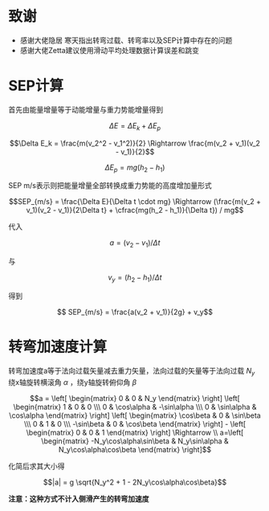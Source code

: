 # 致谢

- 感谢大佬隐居 寒天指出转弯过载、转弯率以及SEP计算中存在的问题
- 感谢大佬Zetta建议使用滑动平均处理数据计算误差和跳变

# SEP计算

首先由能量增量等于动能增量与重力势能增量得到

$$\Delta E = \Delta E_k + \Delta E_p $$

$$\Delta E_k = \frac{m(v_2^2 - v_1^2)}{2} \Rightarrow \frac{m(v_2 + v_1)(v_2 - v_1)}{2}$$

$$\Delta E_p = mg(h_2 - h_1)$$

SEP m/s表示则把能量增量全部转换成重力势能的高度增加量形式

$$SEP_{m/s} = \frac{\Delta E}{\Delta t \cdot mg} \Rightarrow (\frac{m(v_2 + v_1)(v_2 - v_1)}{2\Delta t} + \cfrac{mg(h_2 - h_1)}{\Delta t}) / mg$$

代入

$$ a = (v_2 - v_1)/ \Delta t$$ 

与 

$$ v_y =  (h_2 - h_1)/\Delta t$$

得到

$$ SEP_{m/s} = \frac{a(v_2 + v_1)}{2g} + v_y$$

# 转弯加速度计算
转弯加速度a等于法向过载矢量减去重力矢量，法向过载的矢量等于法向过载 ${N_y}$ 绕x轴旋转横滚角 ${\alpha}$ ，绕y轴旋转俯仰角 ${\beta}$ 


$$a = \left[ \begin{matrix} 0 & 0 & N_y \end{matrix} \right] \left[ \begin{matrix} 1 & 0 & 0 \\\ 0 & \cos\alpha  & -\sin\alpha \\\ 0 & \sin\alpha & \cos\alpha \end{matrix} \right] \left[ \begin{matrix} \cos\beta & 0 & \sin\beta \\\ 0 & 1  & 0 \\\ -\sin\beta & 0 & \cos\beta \end{matrix} \right] - 
\left[ \begin{matrix} 0 & 0 & 1 \end{matrix} \right] \Rightarrow \\ a=\left[ \begin{matrix} -N_y\cos\alpha\sin\beta & N_y\sin\alpha & N_y\cos\alpha\cos\beta \end{matrix} \right]$$

化简后求其大小得

$$|a| = g \sqrt{N_y^2 + 1 - 2N_y\cos\alpha\cos\beta}$$

<!-- 如果将水平转弯率表的读数$\omega$考虑，水平方向上的转弯过载为$\omega v/g$ -->

**注意：这种方式不计入侧滑产生的转弯加速度**
